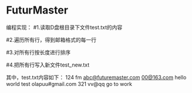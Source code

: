 # FuturMaster
编程实现：
#1.读取D盘根目录下文件test.txt的内容

#2.遍历所有行，得到邮箱格式的每一行

#3.对所有行按长度进行排序

#4.把所有行写入新文件test_new.txt

其中，test.txt内容如下：
124
fm
abc@futuremaster.com
00@163.com
hello world
test
olapuu#gmail.com
321
vv@qq
go to work
